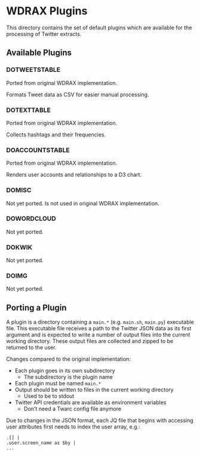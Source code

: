# WDRAX Plugins

This directory contains the set of default plugins which are available for the processing of Twitter extracts.


## Available Plugins

### DOTWEETSTABLE

Ported from original WDRAX implementation.

Formats Tweet data as CSV for easier manual processing.

### DOTEXTTABLE

Ported from original WDRAX implementation.

Collects hashtags and their frequencies.

### DOACCOUNTSTABLE

Ported from original WDRAX implementation.

Renders user accounts and relationships to a D3 chart.

### DOMISC

Not yet ported.
Is not used in original WDRAX implementation.

### DOWORDCLOUD

Not yet ported.

### DOKWIK

Not yet ported.

### DOIMG

Not yet ported.


## Porting a Plugin

A plugin is a directory containing a `main.*` (e.g. `main.sh`, `main.py`) executable file.
This executable file receives a path to the Twitter JSON data as its first argument and is expected to write a number of output files into the current working directory.
These output files are collected and zipped to be returned to the user.

Changes compared to the original implementation:
- Each plugin goes in its own subdirectory
  - The subdirectory is the plugin name
- Each plugin must be named `main.*`
- Output should be written to files in the current working directory
  - Used to be to stdout
- Twitter API credentials are available as environment variables
  - Don't need a Twarc config file anymore

Due to changes in the JSON format, each JQ file that begins with accessing user attributes first needs to index the user array, e.g.:

```
.[] |
.user.screen_name as $by |
...
```
